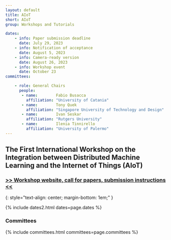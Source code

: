 ```yaml
---
layout: default
title: AIoT
short: AIoT
group: Workshops and Tutorials

dates:
    - info: Paper submission deadline
      date: July 29, 2023 
    - info: Notification of acceptance
      date: August 5, 2023
    - info: Camera-ready version
      date: August 26, 2023
    - info: Workshop event
      date: October 23
committees:

    - role: General Chairs
      people:
       - name:        Fabio Busacca
         affiliation: "University of Catania"
       - name:        Tony Quek
         affiliation: "Singapore University of Technology and Design"
       - name:        Ivan Seskar
         affiliation: "Rutgers University"
       - name:        Ilenia Tinnirello
         affiliation: "University of Palermo"
---
```


## The First International Workshop on the Integration between Distributed Machine Learning and the Internet of Things (AIoT)

### [>> Workshop website, call for papers, submission instructions <<](https://sites.google.com/view/aiot2023/home)
{: style="text-align: center; margin-bottom: 1em;" }


<!-- {% include program-online.html type="ws-iFire" %} -->

<!-- ### Call For Papers

The ACM International Workshop on innovative aerial communication solutions for FIrst REsponders network in emergency scenarios (iFIRE '19) will be held on July 2, 2019 in Catania, Italy along with the ACM MobiHoc 2019. It will be the first track of the Workshop on aerial communication technologies to cope with public safety issues.

The public safety is a timely topic that has showed its paramount importance after the major human-driven and natural disasters witnessed during the last few years. According to the American Institute for Occupational Safety and Health, the majority of the victims in many different scenarios are untrained rescuers and even professional first responders. Accurate information gathered from sensors may allow first-responders and volunteers to make better and faster decisions, understand the situation, identify the rescue actions with higher success probability, correctly allocate resources such as number of ambulances, and prevent or mitigate personal risks. Today, even commonly available technologies, such as cellular phones, could save many lives if properly adopted.

There is a compelling need of exploring the feasibility of new technologies, explicitly designed for working in emergency scenarios. Recently in this wide context, the aerial communication has significantly progressed due to longer battery life-time, new international law regulations and microelectronics evolution with lower prices and higher performance. In particular, Unmanned Aerial Vehicles (UAVs) can easily and quickly reach far-away locations, scan carefully the area looking for injured people and autonomously create a communication bridge between first responder networks and victims. However, there are several unaddressed challenges on both communication and computational means that might further improve the reactiveness and efficiency of the first response after a natural disaster or human-driven threat.

The workshop is focused on main upcoming activities about the involvement of UAVs as emergency communication means during emergency situations. It is open to both scientific and industrial communities, and will disclose the latest research achievements in the research field of fine-grained localization, advanced communication between moving objects and optimal UAV-cell coverage. The main motivation is to gather people involved in public safety innovative actions, encompassing both the mathematical frameworks and realistic solutions to bring intelligence and efficiency on board of UAVs. -->



{% include dates2.html dates=page.dates %}

<!-- <div class="row">
  <div class="col-sm-6 col-sm-offset-3">
    <a href="mailto:{% for person in page.committees[0].people %}{% if person.email and person.email != "" %}{% unless forloop.first %},{% endunless %}{{ person.email }}{% endif %}{% endfor %}?subject=[{{ page.short }}]" class="btn btn-primary btn-block" role="button">Contact Workshop Chairs</a>
  </div>
</div> -->


### Committees

{% include committees.html committees=page.committees %}

